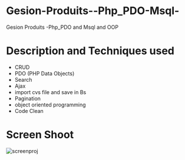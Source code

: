 # Gesion-Produits--Php_PDO-Msql-
Gesion Produits -Php_PDO and Msql and OOP

# Description and Techniques used

+ CRUD 
+ PDO (PHP Data Objects)
+ Search 
+ Ajax 
+ import cvs file and save in Bs
+ Pagination
+ object oriented programming
+ Code Clean

# Screen Shoot

![screenproj](https://user-images.githubusercontent.com/43389513/90397862-cd2ab380-e098-11ea-9ac4-2eaa7d5be9e6.PNG)


